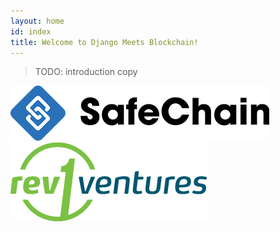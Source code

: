 ```yaml
---
layout: home
id: index
title: Welcome to Django Meets Blockchain!
---
```


> TODO: introduction copy

![safechain-logo](./safechain-logo.png)
![rev1-logo](./rev1-logo.png)
